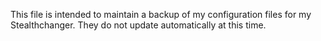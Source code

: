 This file is intended to maintain a backup of my configuration files for my Stealthchanger. They do not update automatically at this time.
